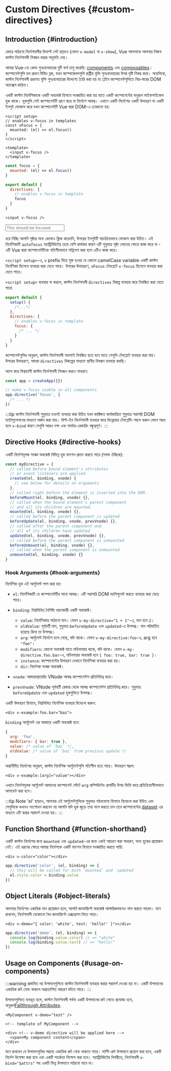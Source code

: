 # Custom Directives {#custom-directives}

<script setup>
const vFocus = {
  mounted: el => {
    el.focus()
  }
}
</script>

## Introduction {#introduction}

কোরে পাঠানো নির্দেশাবলীর ডিফল্ট সেট ছাড়াও (যেমন `v-model` বা `v-show`), Vue আপনাকে আপনার নিজস্ব কাস্টম নির্দেশাবলী নিবন্ধন করার অনুমতি দেয়।

আমরা Vue-তে কোড পুনঃব্যবহারের দুটি ফর্ম চালু করেছি: [components](/guide/essentials/component-basics) এবং [composables](./composables)। কম্পোনেন্টগুলি হল প্রধান বিল্ডিং ব্লক, যখন কম্পোজেবলগুলি রাষ্ট্রীয় যুক্তি পুনঃব্যবহারের উপর দৃষ্টি নিবদ্ধ করে। অন্যদিকে, কাস্টম নির্দেশাবলী প্রধানত যুক্তি পুনঃব্যবহারের উদ্দেশ্যে তৈরি করা হয় যা প্লেইন কম্পোনেন্টগুলিতে নিম্ন-স্তরের DOM অ্যাক্সেস জড়িত।

একটি কাস্টম নির্দেশিকাকে একটি অবজেক্ট হিসাবে সংজ্ঞায়িত করা হয় যাতে একটি কম্পোনেন্টের অনুরূপ লাইফসাইকেল হুক থাকে। হুকগুলি সেই কম্পোনেন্টটি গ্রহণ করে যা নির্দেশে আবদ্ধ। এখানে একটি নির্দেশের একটি উদাহরণ যা একটি ইনপুট ফোকাস করে যখন কম্পোনেন্টটি Vue দ্বারা DOM-এ ঢোকানো হয়:

<div class="composition-api">

```vue
<script setup>
// enables v-focus in templates
const vFocus = {
  mounted: (el) => el.focus()
}
</script>

<template>
  <input v-focus />
</template>
```

</div>

<div class="options-api">

```js
const focus = {
  mounted: (el) => el.focus()
}

export default {
  directives: {
    // enables v-focus in template
    focus
  }
}
```

```vue-html
<input v-focus />
```

</div>

<div class="demo">
  <input v-focus placeholder="This should be focused" />
</div>

ধরে নিচ্ছি আপনি পৃষ্ঠার অন্য কোথাও ক্লিক করেননি, উপরের ইনপুটটি স্বয়ংক্রিয়ভাবে ফোকাস করা উচিত। এই নির্দেশিকাটি `autofocus` অ্যাট্রিবিউটের চেয়ে বেশি কার্যকর কারণ এটি শুধুমাত্র পৃষ্ঠা লোডের ক্ষেত্রে কাজ করে না - এটি Vue দ্বারা কম্পোনেন্টটিকে গতিশীলভাবে সন্নিবেশ করা হলে এটিও কাজ করে।

<div class="composition-api">

`<script setup>`-এ, `v` prefix দিয়ে শুরু হওয়া যে কোনো camelCase variable একটি কাস্টম নির্দেশিকা হিসেবে ব্যবহার করা যেতে পারে। উপরের উদাহরণে, `vFocus` টেমপ্লেটে `v-focus` হিসেবে ব্যবহার করা যেতে পারে।

`<script setup>` ব্যবহার না করলে, কাস্টম নির্দেশাবলী `directives` বিকল্প ব্যবহার করে নিবন্ধিত করা যেতে পারে:

```js
export default {
  setup() {
    /*...*/
  },
  directives: {
    // enables v-focus in template
    focus: {
      /* ... */
    }
  }
}
```

</div>

<div class="options-api">

কম্পোনেন্টগুলির অনুরূপ, কাস্টম নির্দেশাবলী অবশ্যই নিবন্ধিত হতে হবে যাতে সেগুলি টেমপ্লেটে ব্যবহার করা যায়। উপরের উদাহরণে, আমরা `directives` বিকল্পের মাধ্যমে স্থানীয় নিবন্ধন ব্যবহার করছি।

</div>

অ্যাপ স্তরে বিশ্বব্যাপী কাস্টম নির্দেশাবলী নিবন্ধন করাও সাধারণ:

```js
const app = createApp({})

// make v-focus usable in all components
app.directive('focus', {
  /* ... */
})
```

:::tip
কাস্টম নির্দেশাবলী শুধুমাত্র তখনই ব্যবহার করা উচিত যখন কাঙ্ক্ষিত কার্যকারিতা শুধুমাত্র সরাসরি DOM ম্যানিপুলেশনের মাধ্যমে অর্জন করা যায়। বিল্ট-ইন নির্দেশাবলী ব্যবহার করে ডিক্লেয়ার টেমপ্লেটিং পছন্দ করুন যেমন সম্ভব হলে `v-bind` কারণ সেগুলি আরও দক্ষ এবং সার্ভার-রেন্ডারিং বন্ধুত্বপূর্ণ।
:::

## Directive Hooks {#directive-hooks}

একটি নির্দেশমূলক সংজ্ঞা অবজেক্ট বিভিন্ন হুক ফাংশন প্রদান করতে পারে (সমস্ত ঐচ্ছিক):

```js
const myDirective = {
  // called before bound element's attributes
  // or event listeners are applied
  created(el, binding, vnode) {
    // see below for details on arguments
  },
  // called right before the element is inserted into the DOM.
  beforeMount(el, binding, vnode) {},
  // called when the bound element's parent component
  // and all its children are mounted.
  mounted(el, binding, vnode) {},
  // called before the parent component is updated
  beforeUpdate(el, binding, vnode, prevVnode) {},
  // called after the parent component and
  // all of its children have updated
  updated(el, binding, vnode, prevVnode) {},
  // called before the parent component is unmounted
  beforeUnmount(el, binding, vnode) {},
  // called when the parent component is unmounted
  unmounted(el, binding, vnode) {}
}
```

### Hook Arguments {#hook-arguments}

নির্দেশিক হুক এই আর্গুমেন্ট পাস করা হয়:

- `el`: নির্দেশিকাটি যে কম্পোনেন্টটির সাথে আবদ্ধ। এটি সরাসরি DOM ম্যানিপুলেট করতে ব্যবহার করা যেতে পারে।

- `binding`: নিম্নলিখিত বৈশিষ্ট্য ধারণকারী একটি অবজেক্ট।

  - `value`: নির্দেশিকায় পাঠানো মান। যেমন `v-my-directive="1 + 1"`-এ, মান হবে `2`।
  - `oldValue`: পূর্ববর্তী মান, শুধুমাত্র `beforeUpdate` এবং `updated`-এ উপলব্ধ। মান পরিবর্তিত হয়েছে কিনা তা উপলব্ধ।
  - `arg`: আর্গুমেন্ট নির্দেশে চলে গেছে, যদি থাকে। যেমন `v-my-directive:foo`-এ, arg হবে `"foo"`।
  - `modifiers`: কোনো অবজেক্ট যাতে মডিফায়ার থাকে, যদি থাকে। যেমন `v-my-directive.foo.bar`-এ, মডিফায়ার অবজেক্ট হবে `{ foo: true, bar: true }`।
  - `instance`: কম্পোনেন্টের উদাহরণ যেখানে নির্দেশিকা ব্যবহার করা হয়।
  - `dir`: নির্দেশক সংজ্ঞা অবজেক্ট।

- `vnode`: আন্ডারল্যায়েরিং VNode আবদ্ধ কম্পোনেন্টস প্রতিনিধিত্ব করে।
- `prevVnode`: VNode পূর্ববর্তী রেন্ডার থেকে আবদ্ধ কম্পোনেন্টস প্রতিনিধিত্ব করে। শুধুমাত্র `beforeUpdate` এবং `updated` হুকগুলিতে উপলব্ধ।

একটি উদাহরণ হিসাবে, নিম্নলিখিত নির্দেশিক ব্যবহার বিবেচনা করুন:

```vue-html
<div v-example:foo.bar="baz">
```

`binding` আর্গুমেন্ট এর আকারে একটি অবজেক্ট হবে:

```js
{
  arg: 'foo',
  modifiers: { bar: true },
  value: /* value of `baz` */,
  oldValue: /* value of `baz` from previous update */
}
```

অন্তর্নির্মিত নির্দেশের অনুরূপ, কাস্টম নির্দেশিক আর্গুমেন্টগুলি গতিশীল হতে পারে। উদাহরণ স্বরূপ:

```vue-html
<div v-example:[arg]="value"></div>
```

এখানে নির্দেশমূলক আর্গুমেন্ট আমাদের কম্পোনেন্ট স্টেটে `arg` কম্পিউটেড প্রপার্টির উপর ভিত্তি করে প্রতিক্রিয়াশীলভাবে আপডেট করা হবে।

:::tip Note
'el' ছাড়াও, আপনার এই আর্গুমেন্টগুলিকে শুধুমাত্র পঠনযোগ্য হিসাবে বিবেচনা করা উচিত এবং সেগুলিকে কখনও সংশোধন করবেন না৷ আপনি যদি হুক জুড়ে তথ্য ভাগ করতে চান তবে কম্পোনেন্টের [dataset](https://developer.mozilla.org/en-US/docs/Web/API/HTMLElement/dataset) এর মাধ্যমে এটি করার পরামর্শ দেওয়া হয়।
:::

## Function Shorthand {#function-shorthand}

একটি কাস্টম নির্দেশের জন্য `mounted` এবং `updated`-এর জন্য একই আচরণ করা সাধারণ, অন্য হুকের প্রয়োজন নেই। এই ধরনের ক্ষেত্রে আমরা নির্দেশকে একটি ফাংশন হিসাবে সংজ্ঞায়িত করতে পারি:

```vue-html
<div v-color="color"></div>
```

```js
app.directive('color', (el, binding) => {
  // this will be called for both `mounted` and `updated`
  el.style.color = binding.value
})
```

## Object Literals {#object-literals}

আপনার নির্দেশের একাধিক মান প্রয়োজন হলে, আপনি জাভাস্ক্রিপ্ট অবজেক্ট আক্ষরিকভাবেও পাস করতে পারেন। মনে রাখবেন, নির্দেশাবলী যেকোনো বৈধ জাভাস্ক্রিপ্ট এক্সপ্রেশন নিতে পারে।

```vue-html
<div v-demo="{ color: 'white', text: 'hello!' }"></div>
```

```js
app.directive('demo', (el, binding) => {
  console.log(binding.value.color) // => "white"
  console.log(binding.value.text) // => "hello!"
})
```

## Usage on Components {#usage-on-components}

:::warning প্রস্তাবিত নয়
উপাদানগুলিতে কাস্টম নির্দেশাবলী ব্যবহার করার পরামর্শ দেওয়া হয় না। একটি উপাদানের একাধিক রুট নোড থাকলে অপ্রত্যাশিত আচরণ ঘটতে পারে।
:::


উপাদানগুলিতে ব্যবহৃত হলে, কাস্টম নির্দেশাবলী সর্বদা একটি উপাদানের রুট নোডে প্রযোজ্য হবে, অনুরূপ[Fallthrough Attributes](/guide/components/attrs).

```vue-html
<MyComponent v-demo="test" />
```

```vue-html
<!-- template of MyComponent -->

<div> <!-- v-demo directive will be applied here -->
  <span>My component content</span>
</div>
```

মনে রাখবেন যে উপাদানগুলির সম্ভাব্য একাধিক রুট নোড থাকতে পারে। মাল্টি-রুট উপাদানে প্রয়োগ করা হলে, একটি নির্দেশ উপেক্ষা করা হবে এবং একটি সতর্কতা নিক্ষেপ করা হবে। অ্যাট্রিবিউটের বিপরীতে, নির্দেশাবলী `v-bind="$attrs"` সহ একটি ভিন্ন উপাদানে পাঠানো যাবে না।

